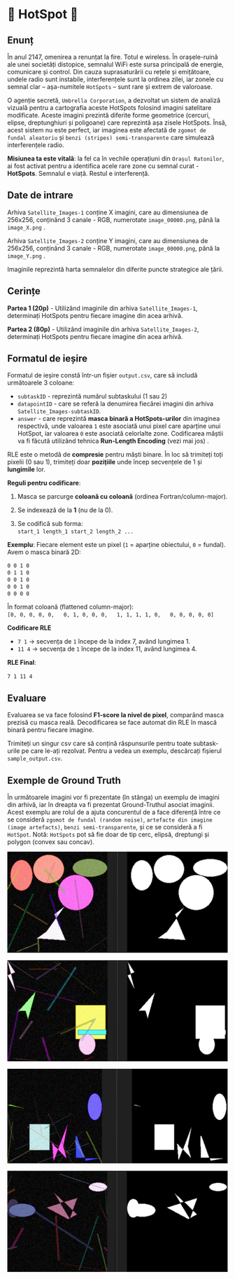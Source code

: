 # 📡 HotSpot 📡

## Enunț

În anul 2147, omenirea a renunțat la fire. Totul e wireless. În orașele-ruină ale unei societăți distopice, semnalul WiFi este sursa principală de energie, comunicare și control. Din cauza suprasaturării cu rețele și emițătoare, undele radio sunt instabile, interferențele sunt la ordinea zilei, iar zonele cu semnal clar – așa-numitele `HotSpots` – sunt rare și extrem de valoroase.

O agenție secretă, `Umbrella Corporation`, a dezvoltat un sistem de analiză vizuală pentru a cartografia aceste HotSpots folosind imagini satelitare modificate. Aceste imagini prezintă diferite forme geometrice (cercuri, elipse, dreptunghiuri și poligoane) care reprezintă  așa zisele HotSpots. Însă, acest sistem nu este perfect, iar imaginea este afectată de `zgomot de fundal aleatoriu` și `benzi (stripes) semi-transparente` care simulează  interferențele radio.

**Misiunea ta este vitală**: la fel ca  în vechile operațiuni din `Orașul Ratonilor`, ai fost activat pentru a identifica acele rare zone cu semnal curat - **HotSpots**. Semnalul e viață. Restul e interferență.

## Date de intrare


Arhiva `Satellite_Images-1` conține X imagini, care au dimensiunea de 256x256, conținând 3 canale - RGB, numerotate `image_00000.png`, până  la `image_X.png` . 

Arhiva `Satellite_Images-2` conține Y imagini, care au dimensiunea de 256x256, conținând 3 canale - RGB, numerotate `image_00000.png`, până  la `image_Y.png` .

Imaginile reprezintă  harta semnalelor din diferite puncte strategice ale țării.


## Cerințe


**Partea 1 (20p)** - Utilizând imaginile din arhiva `Satellite_Images-1`, determinați HotSpots pentru fiecare imagine din acea arhivă. 

**Partea 2 (80p)** - Utilizând imaginile din arhiva `Satellite_Images-2`, determinați HotSpots pentru fiecare imagine din acea arhivă.

## Formatul de ieșire

Formatul de ieșire  constă  într-un fișier `output.csv`, care să  includă  următoarele 3 coloane:
- `subtaskID` - reprezintă numărul subtaskului (1 sau 2)
- `datapointID` - care se referă  la denumirea fiecărei imagini din arhiva `Satellite_Images-subtaskID`.
- `answer` - care reprezintă **masca  binară a HotSpots-urilor** din imaginea respectivă, unde valoarea `1` este asociată unui pixel care aparține unui HotSpot, iar valoarea `0` este asociată celorlalte zone. Codificarea măștii  va fi făcută  utilizând  tehnica **Run-Length Encoding** (vezi mai jos) .

RLE este o metodă de **compresie** pentru măști binare. În loc să trimiteți toți pixelii (0 sau 1), trimiteți doar **pozițiile** unde încep secvențele de 1 și **lungimile** lor.

**Reguli pentru codificare**:
1.  Masca se parcurge **coloană cu coloană** (ordinea Fortran/column-major).
    
2.   Se indexează de la **1** (nu de la 0).
    
2.  Se codifică sub forma:  
    `start_1 length_1 start_2 length_2 ...`

**Exemplu**:
Fiecare element este un pixel (`1` = aparține obiectului, `0` = fundal). Avem o masca binară 2D:
```
0 0 1 0
0 1 1 0
0 0 1 0
0 0 1 0
0 0 0 0
```
În format coloană (flattened column-major):  
`[0, 0, 0, 0, 0,   0, 1, 0, 0, 0,   1, 1, 1, 1, 0,   0, 0, 0, 0, 0]`

**Codificare RLE**
- `7 1` -> secvența de `1` începe de la index 7, având lungimea 1.
- `11 4` -> secvența de `1` începe de la index 11, având lungimea 4.

**RLE Final**:

`7 1 11 4`


## Evaluare

Evaluarea se va face folosind **F1-score la nivel de pixel**, comparând masca prezisă cu masca reală. Decodificarea se face automat din RLE în mască binară pentru fiecare imagine.

Trimiteți un singur csv care să conțină răspunsurile pentru toate subtask-urile pe care le-ați rezolvat. Pentru a vedea un exemplu, descărcați fișierul `sample_output.csv`.

## Exemple de Ground Truth

În  următoarele imagini vor fi prezentate (în  stânga) un exemplu de imagini din arhivă, iar în  dreapta  va fi prezentat Ground-Truthul asociat imaginii. Acest exemplu are rolul de a ajuta concurentul de a face diferență  între ce se consideră `zgomot de fundal (random noise)`, `artefacte din imagine (image artefacts)`, `benzi semi-transparente`, și ce se consideră a fi `HotSpot`. Notă: `HotSpots` pot să fie doar de tip cerc, elipsă, dreptungi și polygon (convex sau concav).

![Imagine 1](examples-gt/img1hotspot.png)

![Imagine 2](examples-gt/img2hotspot.png)

![Imagine 3](examples-gt/img3hotspot.png)

![Imagine 4](examples-gt/img4hotspot.png)
